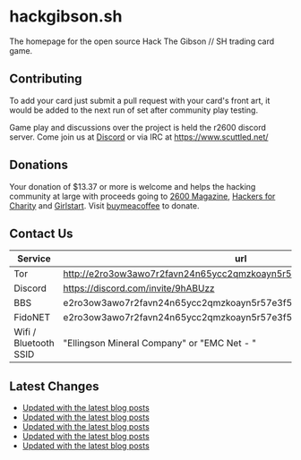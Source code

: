 # hackgibson.sh
The homepage for the open source Hack The Gibson // SH trading card game.


## Contributing

To add your card just submit a pull request with your card's front art, it would be added to the next run of set after community play testing.

Game play and discussions over the project is held the r2600 discord server. Come join us at [Discord](https://discord.com/invite/9hABUzz) or via IRC at https://www.scuttled.net/


## Donations

Your donation of $13.37 or more is welcome and helps the hacking community at large with proceeds going to [2600 Magazine](https://2600.com/), [Hackers for Charity](https://hackersforcharity.org) and [Girlstart](https://girlstart.org).  Visit [buymeacoffee](https://www.buymeacoffee.com/hackgibson.sh) to donate.


## Contact Us

Service | url
-|-
Tor | http://e2ro3ow3awo7r2favn24n65ycc2qmzkoayn5r57e3f56nvjwdcgg32ad.onion
Discord | https://discord.com/invite/9hABUzz
BBS | e2ro3ow3awo7r2favn24n65ycc2qmzkoayn5r57e3f56nvjwdcgg32ad.onion:23
FidoNET | e2ro3ow3awo7r2favn24n65ycc2qmzkoayn5r57e3f56nvjwdcgg32ad.onion:24554
Wifi / Bluetooth SSID | "Ellingson Mineral Company" or "EMC Net - <fidonet address>"

## Latest Changes
<!-- BLOG-POST-LIST:START -->
- [Updated with the latest blog posts](https://github.com/DFW2600/hackgibson.sh/commit/a26c0c47e718b94db77578b0381f3f6bf8be8527)
- [Updated with the latest blog posts](https://github.com/DFW2600/hackgibson.sh/commit/1f56a1f198edbc9d9a102cf7812c9144a23730a3)
- [Updated with the latest blog posts](https://github.com/DFW2600/hackgibson.sh/commit/f952c10bd1ffb5c5d538472fad14fcc2e2692d62)
- [Updated with the latest blog posts](https://github.com/DFW2600/hackgibson.sh/commit/54e1a8d57bcdd66090f4eeba2d1dd9ec83938bb8)
- [Updated with the latest blog posts](https://github.com/DFW2600/hackgibson.sh/commit/8e7afd540eaffe35d769e62050e2696e9c3d93a8)
<!-- BLOG-POST-LIST:END -->
